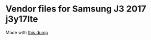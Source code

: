 # Vendor files for Samsung J3 2017 j3y17lte

Made with [this dump](https://github.com/18Linky/j3y17lte_dump)
